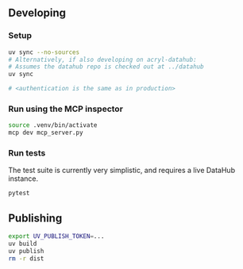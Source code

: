 ## Developing

### Setup

```bash
uv sync --no-sources
# Alternatively, if also developing on acryl-datahub:
# Assumes the datahub repo is checked out at ../datahub
uv sync

# <authentication is the same as in production>
```

### Run using the MCP inspector

```bash
source .venv/bin/activate
mcp dev mcp_server.py
```

### Run tests

The test suite is currently very simplistic, and requires a live DataHub instance.

```bash
pytest
```

## Publishing

```bash
export UV_PUBLISH_TOKEN=...
uv build
uv publish
rm -r dist
```
